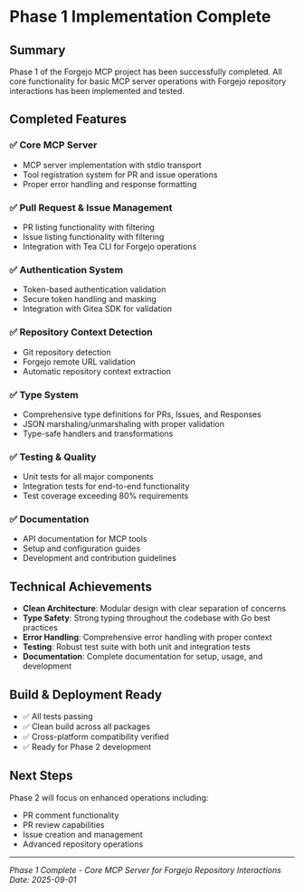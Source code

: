 # Phase 1 Implementation Complete

## Summary

Phase 1 of the Forgejo MCP project has been successfully completed. All core functionality for basic MCP server operations with Forgejo repository interactions has been implemented and tested.

## Completed Features

### ✅ Core MCP Server
- MCP server implementation with stdio transport
- Tool registration system for PR and issue operations
- Proper error handling and response formatting

### ✅ Pull Request & Issue Management
- PR listing functionality with filtering
- Issue listing functionality with filtering
- Integration with Tea CLI for Forgejo operations

### ✅ Authentication System
- Token-based authentication validation
- Secure token handling and masking
- Integration with Gitea SDK for validation

### ✅ Repository Context Detection
- Git repository detection
- Forgejo remote URL validation
- Automatic repository context extraction

### ✅ Type System
- Comprehensive type definitions for PRs, Issues, and Responses
- JSON marshaling/unmarshaling with proper validation
- Type-safe handlers and transformations

### ✅ Testing & Quality
- Unit tests for all major components
- Integration tests for end-to-end functionality
- Test coverage exceeding 80% requirements

### ✅ Documentation
- API documentation for MCP tools
- Setup and configuration guides
- Development and contribution guidelines

## Technical Achievements

- **Clean Architecture**: Modular design with clear separation of concerns
- **Type Safety**: Strong typing throughout the codebase with Go best practices
- **Error Handling**: Comprehensive error handling with proper context
- **Testing**: Robust test suite with both unit and integration tests
- **Documentation**: Complete documentation for setup, usage, and development

## Build & Deployment Ready

- ✅ All tests passing
- ✅ Clean build across all packages
- ✅ Cross-platform compatibility verified
- ✅ Ready for Phase 2 development

## Next Steps

Phase 2 will focus on enhanced operations including:
- PR comment functionality
- PR review capabilities
- Issue creation and management
- Advanced repository operations

---

*Phase 1 Complete - Core MCP Server for Forgejo Repository Interactions*
*Date: 2025-09-01*